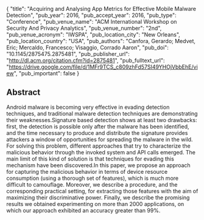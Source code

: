 {
  "title": "Acquiring and Analysing App Metrics for Effective Mobile Malware Detection",
  "pub_year": 2016,
  "pub_accept_year": 2016,
  "pub_type": "Conference",
  "pub_venue_name": "ACM International Workshop on Security And Privacy Analytics",
  "pub_venue_number": "2nd",
  "pub_venue_acronym": "IWSPA",
  "pub_location_city": "New Orleans",
  "pub_location_country": "USA",
  "pub_authors": "Canfora, Gerardo; Medvet, Eric; Mercaldo, Francesco; Visaggio, Corrado Aaron",
  "pub_doi": "10.1145/2875475.2875481",
  "pub_publisher_url": "http://dl.acm.org/citation.cfm?id=2875481",
  "pub_fulltext_url": "https://drive.google.com/file/d/1MFr9TCS_c809zhFd57SI49YHOjVbbEhE/view",
  "pub_important": false
}

## Abstract
Android malware is becoming very effective in evading detection techniques, and traditional malware detection techniques are demonstrating their weaknesses.Signature based detection shows at least two drawbacks: first, the detection is possible only after the malware has been identified, and the time necessary to produce and distribute the signature provides attackers a window of opportunities for spreading the malware in the wild. For solving this problem, different approaches that try to characterize the malicious behavior through the invoked system and API calls emerged. The main limit of this kind of solution is that techniques for evading this mechanism have been discovered.In this paper, we propose an approach for capturing the malicious behavior in terms of device resource consumption (using a thorough set of features), which is much more difficult to camouflage. Moreover, we describe a procedure, and the corresponding practical setting, for extracting those features with the aim of maximizing their discriminative power. Finally, we describe the promising results we obtained experimenting on more than 2000 applications, on which our approach exhibited an accuracy greater than 99%.
